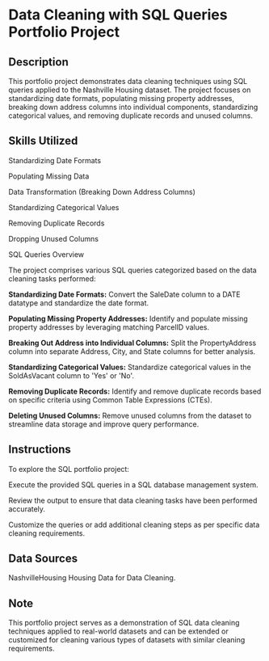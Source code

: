 # Data Cleaning with SQL Queries Portfolio Project

## Description
This portfolio project demonstrates data cleaning techniques using SQL queries applied to the Nashville Housing dataset. The project focuses on standardizing date formats, populating missing property addresses, breaking down address columns into individual components, standardizing categorical values, and removing duplicate records and unused columns.

## Skills Utilized

Standardizing Date Formats

Populating Missing Data

Data Transformation (Breaking Down Address Columns)

Standardizing Categorical Values

Removing Duplicate Records

Dropping Unused Columns

SQL Queries Overview

The project comprises various SQL queries categorized based on the data cleaning tasks performed:

**Standardizing Date Formats:**
Convert the SaleDate column to a DATE datatype and standardize the date format.

**Populating Missing Property Addresses:**
Identify and populate missing property addresses by leveraging matching ParcelID values.

**Breaking Out Address into Individual Columns:** 
Split the PropertyAddress column into separate Address, City, and State columns for better analysis.

**Standardizing Categorical Values:**
Standardize categorical values in the SoldAsVacant column to 'Yes' or 'No'.

**Removing Duplicate Records:**
Identify and remove duplicate records based on specific criteria using Common Table Expressions (CTEs).

**Deleting Unused Columns:**
Remove unused columns from the dataset to streamline data storage and improve query performance.

## Instructions

To explore the SQL portfolio project:

Execute the provided SQL queries in a SQL database management system.

Review the output to ensure that data cleaning tasks have been performed accurately.

Customize the queries or add additional cleaning steps as per specific data cleaning requirements.

## Data Sources
NashvilleHousing Housing Data for Data Cleaning.

## Note
This portfolio project serves as a demonstration of SQL data cleaning techniques applied to real-world datasets and can be extended or customized for cleaning various types of datasets with similar cleaning requirements.
